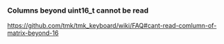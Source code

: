 ### Columns beyond uint16_t cannot be read
https://github.com/tmk/tmk_keyboard/wiki/FAQ#cant-read-comlumn-of-matrix-beyond-16